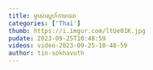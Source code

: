 ```yaml
---
title: ម្ចាស់​ស្នេហ៍​កាមទេព
categories: ['Thai']
thumb: https://i.imgur.com/ltUe01K.jpg
pudate: 2023-09-25T10:48:59
videos: video-2023-09-25-10-48-59
author: tin-sokhavuth
---
```

